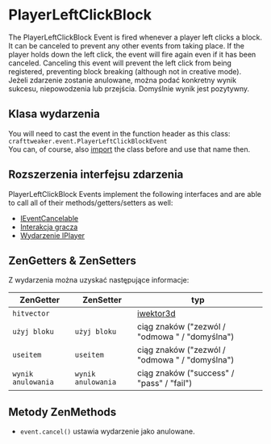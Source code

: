 # PlayerLeftClickBlock

The PlayerLeftClickBlock Event is fired whenever a player left clicks a block.  
It can be canceled to prevent any other events from taking place. If the player holds down the left click, the event will fire again even if it has been canceled. Canceling this event will prevent the left click from being registered, preventing block breaking (although not in creative mode). Jeżeli zdarzenie zostanie anulowane, można podać konkretny wynik sukcesu, niepowodzenia lub przejścia. Domyślnie wynik jest pozytywny.

## Klasa wydarzenia
You will need to cast the event in the function header as this class:  
`crafttweaker.event.PlayerLeftClickBlockEvent`  
You can, of course, also [import](/AdvancedFunctions/Import/) the class before and use that name then.

## Rozszerzenia interfejsu zdarzenia
PlayerLeftClickBlock Events implement the following interfaces and are able to call all of their methods/getters/setters as well:

- [IEventCancelable](/Vanilla/Events/Events/IEventCancelable/)
- [Interakcja gracza](/Vanilla/Events/Events/PlayerInteract/)
- [Wydarzenie IPlayer](/Vanilla/Events/Events/IPlayerEvent/)


## ZenGetters & ZenSetters
Z wydarzenia można uzyskać następujące informacje:

| ZenGetter          | ZenSetter          | typ                                            |
| ------------------ | ------------------ | ---------------------------------------------- |
| `hitvector`        |                    | [iwektor3d](/vanilla/world/ivector3d/)         |
| `użyj bloku`       | `użyj bloku`       | ciąg znaków ("zezwól / "odmowa " / "domyślna") |
| `useitem`          | `useitem`          | ciąg znaków ("zezwól / "odmowa " / "domyślna") |
| `wynik anulowania` | `wynik anulowania` | ciąg znaków ("success" / "pass" / "fail")      |

## Metody ZenMethods

- `event.cancel()` ustawia wydarzenie jako anulowane.
